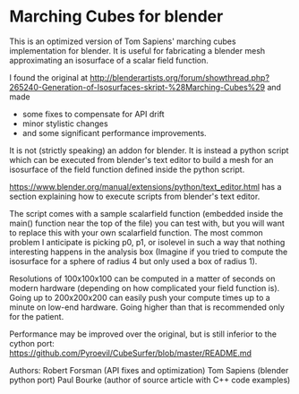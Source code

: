 Marching Cubes for blender
==========================

This is an optimized version of Tom Sapiens' marching cubes
implementation for blender.  It is useful for fabricating a blender
mesh approximating an isosurface of a scalar field function.

I found the original at
http://blenderartists.org/forum/showthread.php?265240-Generation-of-Isosurfaces-skript-%28Marching-Cubes%29
and made
* some fixes to compensate for API drift
* minor stylistic changes
* and some significant performance improvements.

It is not (strictly speaking) an addon for blender.  It is instead a
python script which can be executed from blender's text editor to
build a mesh for an isosurface of the field function defined inside
the python script.

https://www.blender.org/manual/extensions/python/text_editor.html has
a section explaining how to execute scripts from blender's text
editor.

The script comes with a sample scalarfield function (embedded inside
the main() function near the top of the file) you can test with, but
you will want to replace this with your own scalarfield function.  The
most common problem I anticipate is picking p0, p1, or isolevel in
such a way that nothing interesting happens in the analysis box
(Imagine if you tried to compute the isosurface for a sphere of radius
4 but only used a box of radius 1).

Resolutions of 100x100x100 can be computed in a matter of seconds on
modern hardware (depending on how complicated your field function is).
Going up to 200x200x200 can easily push your compute times up to a
minute on low-end hardware.  Going higher than that is recommended
only for the patient.

Performance may be improved over the original, but is still inferior
to the cython port:
https://github.com/Pyroevil/CubeSurfer/blob/master/README.md



Authors:
Robert Forsman (API fixes and optimization)
Tom Sapiens (blender python port)
Paul Bourke (author of source article with C++ code examples)
